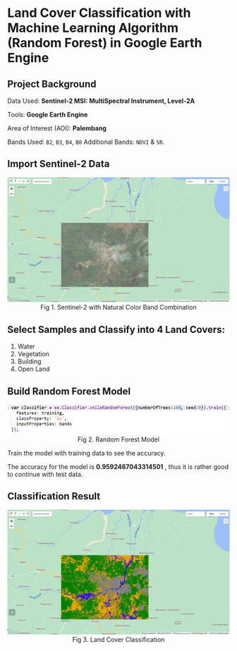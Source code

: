# Land Cover Classification with Machine Learning Algorithm (Random Forest) in Google Earth Engine

## Project Background
Data Used:
**Sentinel-2 MSI: MultiSpectral Instrument, Level-2A**

Tools:
**Google Earth Engine**

Area of Interest (AOI):
**Palembang**

Bands Used:
`B2`, `B3`, `B4`, `B8`
Additional Bands: `NDVI` & `SR`.

## Import Sentinel-2 Data
<p align="center">
  <img src= "https://github.com/jedijm/Land-Cover-Classification-with-Random-Forest-in-Google-Earth-Engine/blob/main/asset/sentinel.png"> <br>
Fig 1. Sentinel-2 with Natural Color Band Combination
</p>

## Select Samples and Classify into 4 Land Covers:
1. Water
2. Vegetation
3. Building
4. Open Land

## Build Random Forest Model
<p align="center">
  <img src= "https://github.com/jedijm/Land-Cover-Classification-with-Random-Forest-in-Google-Earth-Engine/blob/main/asset/Model.png"> <br>
Fig 2. Random Forest Model
</p>
Train the model with training data to see the accuracy.

The accuracy for the model is **0.9592467043314501** , thus it is rather good to continue with test data.

## Classification Result
<p align="center">
  <img src= "https://github.com/jedijm/Land-Cover-Classification-with-Random-Forest-in-Google-Earth-Engine/blob/main/asset/classification.png"> <br>
Fig 3. Land Cover Classification
</p>
